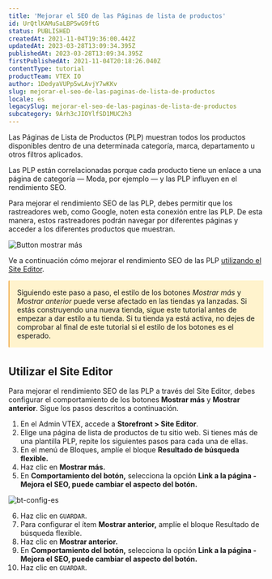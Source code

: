 ```yaml
---
title: 'Mejorar el SEO de las Páginas de lista de productos'
id: UrQtlKAMuSaLBP5wG9ftG
status: PUBLISHED
createdAt: 2021-11-04T19:36:00.442Z
updatedAt: 2023-03-28T13:09:34.395Z
publishedAt: 2023-03-28T13:09:34.395Z
firstPublishedAt: 2021-11-04T20:18:26.040Z
contentType: tutorial
productTeam: VTEX IO
author: 1DedyaVUPp5wLAvjY7wKKv
slug: mejorar-el-seo-de-las-paginas-de-lista-de-productos
locale: es
legacySlug: mejorar-el-seo-de-las-paginas-de-lista-de-productos
subcategory: 9Arh3cJIOYlfSD1MUC2h3
---
```


Las Páginas de Lista de Productos (PLP) muestran todos los productos disponibles dentro de una determinada categoría, marca, departamento u otros filtros aplicados. 

Las PLP están correlacionadas porque cada producto tiene un enlace a una página de categoría — Moda, por ejemplo — y las PLP influyen en el rendimiento SEO.

Para mejorar el rendimiento SEO de las PLP, debes permitir que los rastreadores web, como Google, noten esta conexión entre las PLP. De esta manera, estos rastreadores podrán navegar por diferentes páginas y acceder a los diferentes productos que muestran.

![Button mostrar más](//images.ctfassets.net/alneenqid6w5/63jE8FYBJW8ssJOXwoADTZ/8723224ebef9b883e645b3d366e54d48/bt-mostrar-m__s.png)

Ve a continuación cómo mejorar el rendimiento SEO de las PLP [utilizando el Site Editor](#utilizando-site-editor).

<div style="background-color:#FFF3CD; border-left: 2px solid #F0AD4E; border-top-left-radius: 2px; border-bottom-left-radius: 2px; padding: 15px; margin-bottom: 35px">
  Siguiendo este paso a paso, el estilo de los botones <i>Mostrar más</i> y <i>Mostrar anterior</i> puede verse afectado en las tiendas ya lanzadas. Si estás construyendo una nueva tienda, sigue este tutorial antes de empezar a dar estilo a tu tienda. Si tu tienda ya está activa, no dejes de comprobar al final de este tutorial si el estilo de los botones es el esperado. 
</div>

## Utilizar el Site Editor

Para mejorar el rendimiento SEO de las PLP a través del Site Editor, debes configurar el comportamiento de los botones __Mostrar más__ y __Mostrar anterior__. Sigue los pasos descritos a continuación.

1. En el Admin VTEX, accede a **Storefront > Site Editor**.
2. Elige una página de lista de productos de tu sitio web. Si tienes más de una plantilla PLP, repite los siguientes pasos para cada una de ellas.
3. En el menú de Bloques, amplíe el bloque __Resultado de búsqueda flexible.__
4. Haz clic en __Mostrar más.__
5. En __Comportamiento del botón,__ selecciona la opción __Link a la página - Mejora el SEO, puede cambiar el aspecto del botón.__

![bt-config-es](//images.ctfassets.net/alneenqid6w5/6LQJMtP8loMFop3pp5NgFt/528fc1e6393d25e09346b28e93aedd97/bt-config-es.gif)

6. Haz clic en `GUARDAR`.
7.  Para configurar el ítem __Mostrar anterior,__ amplíe el bloque Resultado de búsqueda flexible.
8.  Haz clic en __Mostrar anterior.__
9.  En __Comportamiento del botón,__ selecciona la opción __Link a la página - Mejora el SEO, puede cambiar el aspecto del botón.__
10.  Haz clic en `GUARDAR`.

